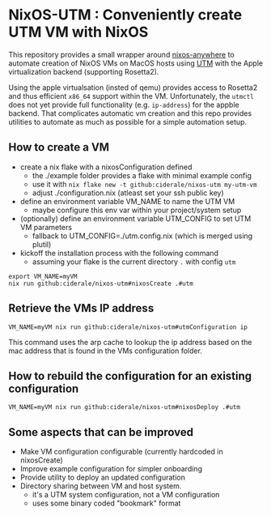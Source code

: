 # NixOS-UTM : Conveniently create UTM VM with NixOS

This repository provides a small wrapper around [nixos-anywhere](https://github.com/nix-community/nixos-anywhere)
to automate creation of NixOS VMs on MacOS hosts using [UTM](https://mac.getutm.app)
with the Apple virtualization backend (supporting Rosetta2).

Using the apple virtualsation (insted of qemu) provides access to Rosetta2 and
thus efficient `x86_64` support within the VM. Unfortunately, the `utmctl` does
not yet provide full functionality (e.g. `ip-address`) for the appble backend.
That complicates automatic vm creation and this repo provides utilities to
automate as much as possible for a simple automation setup.

## How to create a VM

- create a nix flake with a nixosConfiguration defined
	- the ./example folder provides a flake with minimal example config
	- use it with `nix flake new -t github:ciderale/nixos-utm my-utm-vm`
	- adjust ./configuration.nix (atleast set your ssh public key)
- define an environment variable VM_NAME to name the UTM VM
	- maybe configure this env var within your project/system setup
- (optionally) define an environment variable UTM_CONFIG to set UTM VM parameters
	- fallback to UTM_CONFIG=./utm.config.nix (which is merged using plutil)
- kickoff the installation process with the following command
	- assuming your flake is the current directory `.` with config `utm`

```
export VM_NAME=myVM
nix run github:ciderale/nixos-utm#nixosCreate .#utm
```

## Retrieve the VMs IP address

```
VM_NAME=myVM nix run github:ciderale/nixos-utm#utmConfiguration ip
```

This command uses the arp cache to lookup the ip address based on the mac
address that is found in the VMs configuration folder.

## How to rebuild the configuration for an existing configuration

```
VM_NAME=myVM nix run github:ciderale/nixos-utm#nixosDeploy .#utm
```

## Some aspects that can be improved

- Make VM configuration configurable (currently hardcoded in nixosCreate)
- Improve example configuration for simpler onboarding
- Provide utility to deploy an updated configuration
- Directory sharing between VM and host system.
	- it's a UTM system configuration, not a VM configuration
	- uses some binary coded "bookmark" format
